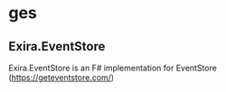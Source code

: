 # ges

## Exira.EventStore

Exira.EventStore is an F# implementation for EventStore (https://geteventstore.com/)
